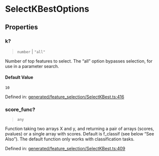 # SelectKBestOptions

## Properties

### k?

> `number` \| `"all"`

Number of top features to select. The “all” option bypasses selection, for use in a parameter search.

#### Default Value

`10`

Defined in:  [generated/feature\_selection/SelectKBest.ts:416](https://github.com/transitive-bullshit/scikit-learn-ts/blob/122b3c0/packages/sklearn/src/generated/feature_selection/SelectKBest.ts#L416)

### score\_func?

> `any`

Function taking two arrays X and y, and returning a pair of arrays (scores, pvalues) or a single array with scores. Default is f\_classif (see below “See Also”). The default function only works with classification tasks.

Defined in:  [generated/feature\_selection/SelectKBest.ts:409](https://github.com/transitive-bullshit/scikit-learn-ts/blob/122b3c0/packages/sklearn/src/generated/feature_selection/SelectKBest.ts#L409)
